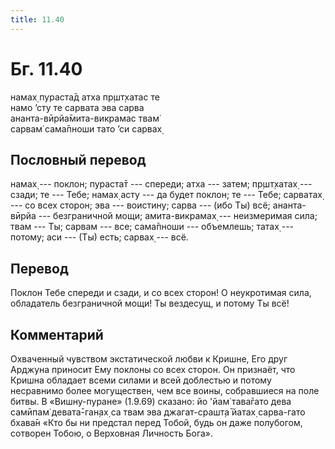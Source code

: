 ```yaml
---
title: 11.40
---
```


# Бг. 11.40
намах̣ пураста̄д атха пр̣шт̣хатас те<br/>
намо ’сту те сарвата эва сарва<br/>
ананта-вӣрйа̄мита-викрамас твам̇<br/>
сарвам̇ сама̄пноши тато ’си сарвах̣
## Пословный перевод

намах̣ --- поклон; пураста̄т --- спереди; атха --- затем; пр̣шт̣хатах̣ ---
сзади; те --- Тебе; намах̣ асту --- да будет поклон; те --- Тебе;
сарватах̣ --- со всех сторон; эва --- воистину; сарва --- (ибо Ты) всё;
ананта-вӣрйа --- безграничной мощи; амита-викрамах̣ --- неизмеримая сила;
твам --- Ты; сарвам --- все; сама̄пноши --- объемлешь; татах̣ --- потому;
аси --- (Ты) есть; сарвах̣ --- всё.

## Перевод

Поклон Тебе спереди и сзади, и со всех сторон! О неукротимая сила,
обладатель безграничной мощи! Ты вездесущ, и потому Ты всё!

## Комментарий

Охваченный чувством экстатической любви к Кришне, Его друг Арджуна
приносит Ему поклоны со всех сторон. Он признаёт, что Кришна обладает
всеми силами и всей доблестью и потому несравнимо более могуществен, чем
все воины, собравшиеся на поле битвы. В «Вишну-пуране» (1.9.69) сказано:
йо 'йам̇ тава̄гато дева самӣпам̇ девата̄-ган̣ах̣ са твам эва джагат-срашт̣а̄
йатах̣ сарва-гато бхава̄н «Кто бы ни предстал перед Тобой, будь он даже
полубогом, сотворен Тобою, о Верховная Личность Бога».
